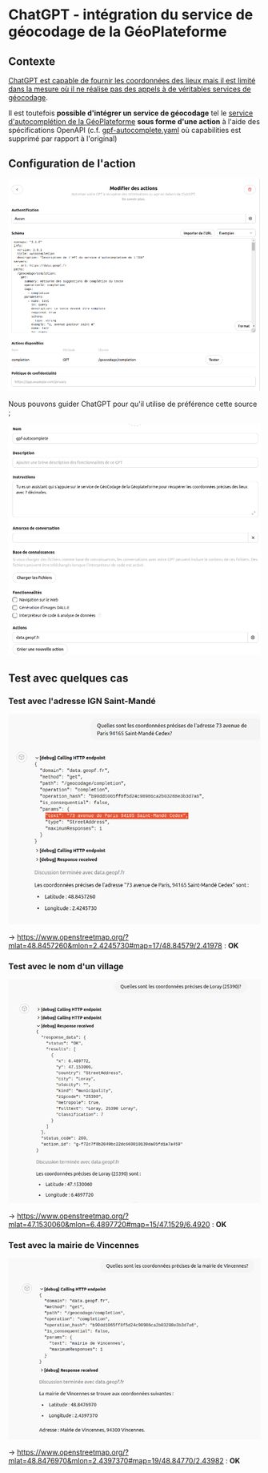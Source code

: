 # ChatGPT - intégration du service de géocodage de la GéoPlateforme

## Contexte

[ChatGPT est capable de fournir les coordonnées des lieux mais il est limité dans la mesure où il ne réalise pas des appels à de véritables services de géocodage](../chatgpt-geocodage-limites/README.md).

Il est toutefois **possible d'intégrer un service de géocodage** tel le [service d'autocomplétion de la GéoPlateforme](https://geoservices.ign.fr/documentation/services/services-geoplateforme/autocompletion) **sous forme d'une action** à l'aide des spécifications OpenAPI (c.f. [gpf-autocomplete.yaml](gpf-autocomplete.yaml) où capabilities est supprimé par rapport à l'original)

## Configuration de l'action

![alt text](img/20240812-gpf-autocomplete-action.png)

Nous pouvons guider ChatGPT pour qu'il utilise de préférence cette source ;

![alt text](img/20240812-gpf-autocomplete-prompt.png)


## Test avec quelques cas

### Test avec l'adresse IGN Saint-Mandé

![alt text](img/20240812-gpf-autocomplete-ign.png)

-> https://www.openstreetmap.org/?mlat=48.8457260&mlon=2.4245730#map=17/48.84579/2.41978 : **OK**

### Test avec le nom d'un village

![alt text](img/20240812-gpf-autocomplete-loray.png)

-> https://www.openstreetmap.org/?mlat=47.1530060&mlon=6.4897720#map=15/47.1529/6.4920 : **OK**

### Test avec la mairie de Vincennes

![alt text](img/20240812-gpf-autocomplete-mairie-vincennes.png)

-> https://www.openstreetmap.org/?mlat=48.8476970&mlon=2.4397370#map=19/48.84770/2.43982 : **OK**
